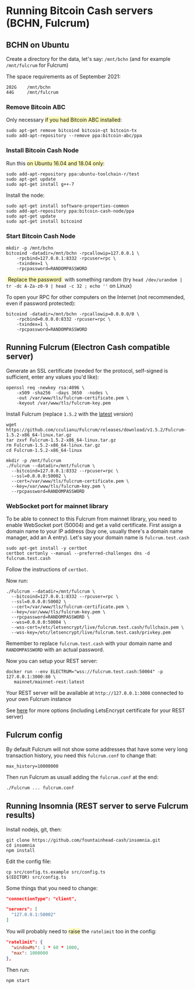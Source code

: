 # Running Bitcoin Cash servers (BCHN, Fulcrum)

## BCHN on Ubuntu

Create a directory for the data, let's say: `/mnt/bchn` (and for example `/mnt/fulcrum` for Fulcrum)

The space requirements as of September 2021:

```shell
202G    /mnt/bchn
44G     /mnt/fulcrum
```

### Remove Bitcoin ABC 

Only necessary <span style="background-color: #fffdbf">if you had Bitcoin ABC installed</span>:

```shell script
sudo apt-get remove bitcoind bitcoin-qt bitcoin-tx
sudo add-apt-repository --remove ppa:bitcoin-abc/ppa
```

### Install Bitcoin Cash Node

Run this <span style="background-color: #fffdbf">on Ubuntu 16.04 and 18.04 only</span>:

```shell script
sudo add-apt-repository ppa:ubuntu-toolchain-r/test
sudo apt-get update
sudo apt-get install g++-7
```

Install the node:

```shell script
sudo apt-get install software-properties-common
sudo add-apt-repository ppa:bitcoin-cash-node/ppa
sudo apt-get update
sudo apt-get install bitcoind
```

### Start Bitcoin Cash Node

```shell script
mkdir -p /mnt/bchn
bitcoind -datadir=/mnt/bchn -rpcallowip=127.0.0.1 \
    -rpcbind=127.0.0.1:8332 -rpcuser=rpc \
    -txindex=1 \
    -rpcpassword=RANDOMPASSWORD
```

<span style="background-color: #fffdbf; padding: 0 5px 0 5px;">Replace the password</span> with something random (try `head /dev/urandom | tr -dc A-Za-z0-9 | head -c 32 ; echo ''` on Linux)

To open your RPC for other computers on the Internet (not recommended, even if password protected):

```shell script
bitcoind -datadir=/mnt/bchn -rpcallowip=0.0.0.0/0 \
    -rpcbind=0.0.0.0:8332 -rpcuser=rpc \
    -txindex=1 \
    -rpcpassword=RANDOMPASSWORD
```

## Running Fulcrum (Electron Cash compatible server)

Generate an SSL certificate (needed for the protocol, self-signed is sufficient, enter any values you'd like):

```shell script
openssl req -newkey rsa:4096 \
    -x509 -sha256  -days 3650  -nodes \
    -out /var/www/tls/fulcrum-certificate.pem \
    -keyout /var/www/tls/fulcrum-key.pem
```

Install Fulcrum (replace `1.5.2` with the [latest](https://github.com/cculianu/Fulcrum/releases/latest) version)

```shell script
wget https://github.com/cculianu/Fulcrum/releases/download/v1.5.2/Fulcrum-1.5.2-x86_64-linux.tar.gz
tar zxvf Fulcrum-1.5.2-x86_64-linux.tar.gz
rm Fulcrum-1.5.2-x86_64-linux.tar.gz
cd Fulcrum-1.5.2-x86_64-linux

mkdir -p /mnt/fulcrum
./Fulcrum --datadir=/mnt/fulcrum \
  --bitcoind=127.0.0.1:8332 --rpcuser=rpc \
  --ssl=0.0.0.0:50002 \
  --cert=/var/www/tls/fulcrum-certificate.pem \
  --key=/var/www/tls/fulcrum-key.pem \
  --rpcpassword=RANDOMPASSWORD
```

### WebSocket port for mainnet library

To be able to connect to this Fulcrum from mainnet library, you need to enable WebSocket port (50004)
and get a valid certificate. First assign a domain name to your IP address (buy one, usually there's a domain name
manager, add an A entry). Let's say your domain name is `fulcrum.test.cash`

```shell
sudo apt-get install -y certbot
certbot certonly --manual --preferred-challenges dns -d fulcrum.test.cash
```

Follow the instructions of `certbot`.

Now run:

```shell
./Fulcrum --datadir=/mnt/fulcrum \
  --bitcoind=127.0.0.1:8332 --rpcuser=rpc \
  --ssl=0.0.0.0:50002 \
  --cert=/var/www/tls/fulcrum-certificate.pem \
  --key=/var/www/tls/fulcrum-key.pem \
  --rpcpassword=RANDOMPASSWORD \
  --wss=0.0.0.0:50004 \
  --wss-cert=/etc/letsencrypt/live/fulcrum.test.cash/fullchain.pem \ 
  --wss-key=/etc/letsencrypt/live/fulcrum.test.cash/privkey.pem
```

Remember to replace `fulcrum.test.cash` with your domain name and `RANDOMPASSWORD` with an actual password.

Now you can setup your REST server:

```shell
docker run --env ELECTRUM="wss://fulcrum.test.cash:50004" -p 127.0.0.1:3000:80 \
   mainnet/mainnet-rest:latest
```

Your REST server will be available at `http://127.0.0.1:3000` connected to your own Fulcrum instance

See [here](/tutorial/running-rest.html) for more options (including LetsEncrypt certificate for your REST server)

## Fulcrum config

By default Fulcrum will not show some addresses that have some very long transaction history, you need this `fulcrum.conf`
to change that:

```
max_history=10000000
```

Then run Fulcrum as usuall adding the `fulcrum.conf` at the end:

```sh
./Fulcrum ... fulcrum.conf
```

## Running Insomnia (REST server to serve Fulcrum results)

Install nodejs, git, then:

```shell script
git clone https://github.com/fountainhead-cash/insomnia.git
cd insomnia
npm install
```

Edit the config file:

```shell
cp src/config.ts.example src/config.ts
$(EDITOR) src/config.ts
```

Some things that you need to change:

```json
"connectionType": "client",
```
```json
"servers": [
  "127.0.0.1:50002"
]
```

You will probably need to <span style="background-color: #fffdbf">raise</span> the `ratelimit` too in the config:

```json
"ratelimit": {
  "windowMs": 1 * 60 * 1000,
  "max": 1000000 
},
```

Then run:

```shell
npm start
```
